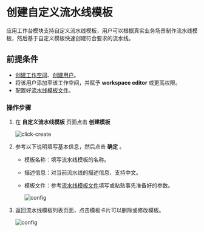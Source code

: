 # 创建自定义流水线模板

应用工作台模块支持自定义流水线模板，用户可以根据真实业务场景制作流水线模板，然后基于自定义模板快速创建符合要求的流水线。

## 前提条件

- [创建工作空间](../../../../ghippo/user-guide/workspace/workspace.md)、[创建用户](../../../../ghippo/user-guide/access-control/user.md)。
- 将该用户添加至该工作空间，并赋予 **workspace editor** 或更高权限。
- 配置好[流水线模板文件](info.md)。

### 操作步骤

1. 在 **自定义流水线模板** 页面点击 **创建模板** 

    ![click-create](https://docs.daocloud.io/daocloud-docs-images/docs/amamba/images/template04.png)

2. 参考以下说明填写基本信息，然后点击 **确定** 。

    - 模板名称：填写流水线模板的名称。
    - 描述信息：对当前流水线的描述信息，支持中文。
    - 模板文件：参考[流水线模板文件](info.md)填写或粘贴事先准备好的参数。

        ![config](https://docs.daocloud.io/daocloud-docs-images/docs/amamba/images/template05.png)

3. 返回流水线模板列表页面，点击模板卡片可以删除或修改模板。

    ![config](https://docs.daocloud.io/daocloud-docs-images/docs/amamba/images/template06.png)